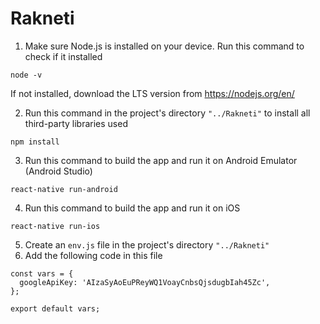 # Rakneti

1. Make sure Node.js is installed on your device. Run this command to check if it installed
  ```
  node -v
  ```
  If not installed, download the LTS version from https://nodejs.org/en/
  
2. Run this command in the project's directory ```"../Rakneti"``` to install all third-party libraries used
```
npm install
```
3. Run this command to build the app and run it on Android Emulator (Android Studio)
```
react-native run-android
```
4. Run this command to build the app and run it on iOS
```
react-native run-ios
```
5. Create an ```env.js``` file in the project's directory ```"../Rakneti"```
6. Add the following code in this file
```
const vars = {
  googleApiKey: 'AIzaSyAoEuPReyWQ1VoayCnbsQjsdugbIah45Zc',
};

export default vars;

```
